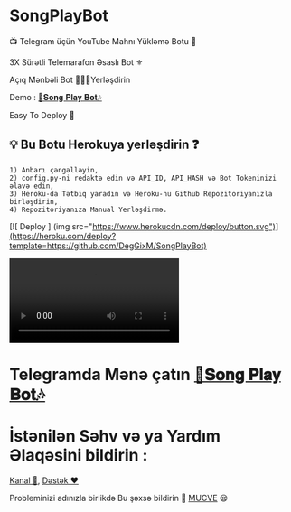 # SongPlayBot

📺 Telegram üçün YouTube Mahnı Yükləmə Botu 🔮

3X Sürətli Telemarafon Əsaslı Bot ⚜

Açıq Mənbəli Bot 👨🏻‍💻Yerləşdirin

Demo : [🎸𝐒𝐨𝐧𝐠 𝐏𝐥𝐚𝐲 𝐁𝐨𝐭🎶](###)

Easy To Deploy 🤗

## 💡 Bu Botu Herokuya yerləşdirin ❓️
```
1) Anbarı çəngəlləyin,
2) config.py-ni redaktə edin və API_ID, API_HASH və Bot Tokeninizi əlavə edin,
3) Heroku-da Tətbiq yaradın və Heroku-nu Github Repozitoriyanızla birləşdirin,
4) Repozitoriyanıza Manual Yerləşdirmə.
```
[![ Deploy ] (img src="https://www.herokucdn.com/deploy/button.svg")](https://heroku.com/deploy?template=https://github.com/DegGixM/SongPlayBot)



![logo](https://te.legra.ph/file/dd2b6978d1d8fc631b674.mp4)
# Telegramda Mənə çatın [🎸𝐒𝐨𝐧𝐠 𝐏𝐥𝐚𝐲 𝐁𝐨𝐭🎶](###)

# İstənilən Səhv və ya Yardım Əlaqəsini bildirin :
[Kanal 💬](https://t.me/DejavuSupport), 
[Dəstək ❤️](https://t.me/DejavuGurup) 

Probleminizi adınızla birlikdə Bu şəxsə bildirin 📲 [MUCVE](https://t.me/MUCVE_M) 😪
